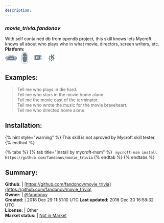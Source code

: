 ```yaml
---
description: 
---
```


### _movie_trivia.fandonov_  
With self contained db from opendb project, this skill knows lets Mycroft knows all about who plays who in what movie, directors, screen writers, etc.  
**Platform:**  
 ![Mark I](../.gitbook/assets/mark-1-icon.png)  ![Mark II](../.gitbook/assets/mark-2-icon.png)  ![Picroft](../.gitbook/assets/picroft-icon.png)  ![plasmoid](../.gitbook/assets/kde.png)   
## Examples:  
> Tell me who plays in die hard.  
> Tell me who stars in the movie home alone.  
> Tell me the movie cast of the terminator.  
> Tell me who wrote the music for the movie braveheart.  
> Tell me who directed home alone.  
  
## Installation:  
{% hint style="warning" %}
This skill is not aproved by Mycroft skill tester.
{% endhint %}
    
{% tabs %}
{% tab title="Install by mycroft-msm" %}
``` mycroft-msm install https://github.com/fandonov/movie_trivia```
{% endtab %}
  {% endtabs %}
    
## Summary:  
**Github:** | [https://github.com/fandonov/movie_trivia](https://github.com/fandonov/movie_trivia)  
**Owner:** | [@fandonov](https://github.com/fandonov)  
**Created:** | 2018 Dec 29 11:51:10 UTC  **Last updated:** 2018 Dec 30 16:58:32 UTC  
**License:** | Other  
**Market status:** | [Not in Market](https://market.mycroft.ai/skill/)  
